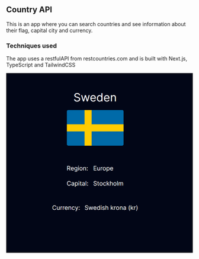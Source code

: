 ## Country API

This is an app where you can search countries and see information about their flag, capital city and currency.

### Techniques used

The app uses a restfulAPI from restcountries.com and is built with Next.js, TypeScript and TailwindCSS





![Screenshot](./assets/images/screenshot_2.png)